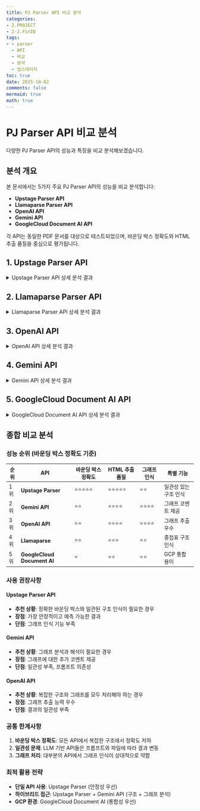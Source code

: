 ```yaml
---
title: PJ Parser API 비교 분석
categories:
- 2.PROJECT
- 2-2.FinIQ
tags:
- - parser
  - API
  - 비교
  - 분석
  - 업스테이지
toc: true
date: 2025-10-02
comments: false
mermaid: true
math: true
---
```

# PJ Parser API 비교 분석

다양한 PJ Parser API의 성능과 특징을 비교 분석해보겠습니다.

##  분석 개요

본 문서에서는 5가지 주요 PJ Parser API의 성능을 비교 분석합니다:
- **Upstage Parser API**
- **Llamaparse Parser API** 
- **OpenAI API**
- **Gemini API**
- **GoogleCloud Document AI API**

각 API는 동일한 PDF 문서를 대상으로 테스트되었으며, 바운딩 박스 정확도와 HTML 추출 품질을 중심으로 평가됩니다.

## 1. Upstage Parser API

<details>
<summary> Upstage Parser API 상세 분석 결과</summary>

###  장점: 객체 탐지 우수
- **일관성 있는 바운딩 박스**: 어노테이션 바운딩 박스 결과가 가장 일관성 있게 탐지되며, HTML 결과에서 테이블 구조를 정확하게 인식

<details>
<summary> 원본 PDF 1페이지 - 바운딩 박스 분석 결과</summary>

![Upstage Parser 바운딩 박스 결과](/assets/images/posts_img/PJ/1_parser_upstage_bbox.PNG)

</details>

<details>
<summary> HTML 추출 결과</summary>

![Upstage Parser HTML 추출 결과 1](/assets/images/posts_img/PJ/1_parser_upstage_bbox_내용.PNG)

![Upstage Parser HTML 추출 결과 2](/assets/images/posts_img/PJ/1_parser_upstage_bbox_내용2.PNG)
</details>

###  한계: 복잡한 구조 처리
- **이중 구조 표 처리**: 복잡한 이중 구조 표에서 바운딩 박스 정확도가 떨어지지만, <span style="color: #e74c3c; font-weight: bold;">HTML 결과에서는 중첩표를 정확하게 탐지</span>

<details>
<summary> 원본 PDF 2페이지 - 중첩표 바운딩 박스 분석</summary>

![Upstage Parser 중첩표 바운딩 박스 결과](/assets/images/posts_img/PJ/1_parser_upstage_bbox2.PNG)
</details>

<details>
<summary> HTML 추출 결과</summary>

![Upstage Parser 중첩표 HTML 추출 결과](/assets/images/posts_img/PJ/1_parser_upstage_bbox2_분석.PNG)
</details>

###  한계: 그래프 인식 부족
- **중첩 표 내 그래프**: 중첩 표 안에 있는 그래프를 인식하지 못함 

<details>
<summary> 원본 PDF 3페이지 - 그래프 바운딩 박스 분석</summary>

![Upstage Parser 그래프 바운딩 박스 결과](/assets/images/posts_img/PJ/1_parser_upstage_bbox3.PNG)
</details>

<details>
<summary> HTML 추출 결과</summary>

![Upstage Parser 그래프 HTML 추출 결과](/assets/images/posts_img/PJ/1_parser_upstage_bbox3_분석.PNG)
</details>

</details>

## 2. Llamaparse Parser API

<details>
<summary> Llamaparse Parser API 상세 분석 결과</summary>

###  한계: 기본 표 처리 부족
- **표 처리**: 바운딩 박스가 부정확하며, 단일 표 형식에서도 정확한 추출이 어려움

<details>
<summary> 원본 PDF 1페이지 - 바운딩 박스 분석 결과</summary>

![Llamaparse Parser 바운딩 박스 결과](/assets/images/posts_img/PJ/02_Llamaparse_bbox.PNG)
</details>

<details>
<summary> HTML 추출 결과</summary>

![Llamaparse Parser HTML 추출 결과](/assets/images/posts_img/PJ/02_Llamaparse_bbox_분석.PNG)
</details>

###  혼재된 결과: 중첩표 처리
- **표 처리**: 바운딩 박스가 부정확하며 중첩표 구조에서 내용이 한 칸씩 밀림 <span style="color: #e74c3c; font-weight: bold;">(빨간색 표시)</span><br>
- **긍정적 측면**: 중첩표 구조 자체는 정확하게 인식 <span style="color: #3498db; font-weight: bold;">(파란색 표시)</span>

<details>
<summary> 원본 PDF 2페이지 - 중첩표 바운딩 박스 분석</summary>

![Llamaparse Parser 중첩표 바운딩 박스 결과](/assets/images/posts_img/PJ/02_Llamaparse_bbox2.PNG)
</details>

<details>
<summary> HTML 추출 결과</summary>

![Llamaparse Parser 중첩표 HTML 추출 결과](/assets/images/posts_img/PJ/02_Llamaparse_bbox2_분석.PNG)
</details>
</details>


## 3. OpenAI API

<details>
<summary> OpenAI API 상세 분석 결과</summary>

###  한계: 일관성 부족
- **표 처리**: 바운딩 박스가 부정확하며 프롬프트와 PDF 파일에 따라 결과가 달라짐
- **일관성 문제**: 추출 결과의 일관성과 정확성이 떨어짐
- **긍정적 측면**: HTML 추출에서는 중첩표 테이블을 정확하게 인식하고 복잡한 구조도 잘 처리
<details>
<summary> 원본 PDF 1,2페이지 - 바운딩 박스 분석 결과</summary>

![OpenAI API 바운딩 박스 결과 1](/assets/images/posts_img/PJ/03_openAI_bbox.PNG)
![OpenAI API 바운딩 박스 결과 2](/assets/images/posts_img/PJ/03_openAI_bbox2.PNG)
</details>

<details>
<summary> HTML 추출 결과</summary>

![OpenAI API HTML 추출 결과](/assets/images/posts_img/PJ/03_openAI_bbox_분석.PNG)
</details>

###  장점: 그래프 추출 가능
- **그래프 인식**: 바운딩 박스는 부정확하지만 HTML 추출에서 그래프를 정확하게 탐지하고 추출
<details>
<summary> 원본 PDF 3페이지 - 그래프 바운딩 박스 분석</summary>

![OpenAI API 그래프 바운딩 박스 결과](/assets/images/posts_img/PJ/03_openAI_bbox3.PNG)

</details>

<details>
<summary> HTML 추출 결과</summary>

![OpenAI API 그래프 HTML 추출 결과](/assets/images/posts_img/PJ/03_openAI_bbox_분석2.PNG)
</details>

</details>

## 4. Gemini API

<details>
<summary> Gemini API 상세 분석 결과</summary>

OpenAI API와 유사한 결과를 보이며, 차이점은 HTML 추출 결과에서 그래프의 내용을 파악하고 간단한 코멘트를 제공하는 점입니다.

###  한계: 일관성 부족
- **표 처리**: 바운딩 박스가 부정확하며 프롬프트와 PDF 파일에 따라 결과가 달라짐
- **일관성 문제**: 추출 결과의 일관성과 정확성이 떨어짐
- **긍정적 측면**: HTML 추출에서는 중첩표 테이블을 정확하게 인식하고 복잡한 구조도 잘 처리
<details>
<summary> 원본 PDF 1,2페이지 - 바운딩 박스 분석 결과</summary>

![Gemini API 바운딩 박스 결과 1](/assets/images/posts_img/PJ/04_Gemini_bbox.PNG)
![Gemini API 바운딩 박스 결과 2](/assets/images/posts_img/PJ/04_Gemini_bbox2.PNG)
</details>

<details>
<summary> HTML 추출 결과</summary>

![Gemini API HTML 추출 결과](/assets/images/posts_img/PJ/04_Gemini_bbox_분석1.PNG)
</details>

###  장점: 그래프 추출 및 코멘트 제공
- **그래프 인식**: 바운딩 박스는 부정확하지만 HTML 추출에서 그래프를 정확하게 탐지하고 추출
- **추가 기능**: 그래프 내용을 파악하여 간단한 코멘트를 제공하는 차별화된 기능
<details>
<summary> 원본 PDF 3페이지 - 그래프 바운딩 박스 분석</summary>

![Gemini API 그래프 바운딩 박스 결과](/assets/images/posts_img/PJ/04_Gemini_bbox3.PNG)

</details>

<details>
<summary> HTML 추출 결과</summary>

![Gemini API 그래프 HTML 추출 결과](/assets/images/posts_img/PJ/04_Gemini_bbox_분석2.PNG)
</details>
</details>


## 5. GoogleCloud Document AI API

<details>
<summary> GoogleCloud Document AI API 상세 분석 결과</summary>

GCP 환경을 이용하는 경우에는 GoogleCloud Document AI API 사용을 고려할 수 있습니다.

###  한계: 구조적 처리 부족
- **표 처리**: 바운딩 박스가 부정확하며, HTML/TXT 추출 결과가 나열식으로 출력됨
- **구조 문제**: 테이블을 별도로 정리하지 않아 청킹과 데이터 중복 문제가 예상됨
<details>
<summary> 원본 PDF 1,2페이지 - 바운딩 박스 분석 결과</summary>

![GoogleCloud Document AI 바운딩 박스 결과 1](/assets/images/posts_img/PJ/05_GoogleCloud_DocumentAI_bbox.PNG)
![GoogleCloud Document AI 바운딩 박스 결과 2](/assets/images/posts_img/PJ/05_GoogleCloud_DocumentAI_bbox2.PNG)
</details>

<details>
<summary> HTML 추출 결과</summary>

![GoogleCloud Document AI HTML 추출 결과](/assets/images/posts_img/PJ/05_GoogleCloud_DocumentAI_bbox_분석.PNG)

</details>

###  혼재된 결과: 그래프 추출
- **그래프 처리**: 바운딩 박스는 부정확하지만 HTML/TXT 추출에서 그래프를 탐지
- **데이터 문제**: 추출된 데이터와 누락된 데이터가 혼재되어 있음
- **구조적 한계**: 나열식 출력으로 인한 청킹과 데이터 중복 문제 지속
<details>
<summary> 원본 PDF 3페이지 - 그래프 바운딩 박스 분석</summary>

![GoogleCloud Document AI 그래프 바운딩 박스 결과](/assets/images/posts_img/PJ/05_GoogleCloud_DocumentAI_bbox3.PNG)

</details>

<details>
<summary> HTML 추출 결과</summary>

![GoogleCloud Document AI 그래프 HTML 추출 결과](/assets/images/posts_img/PJ/05_GoogleCloud_DocumentAI_bbox_분석3.PNG)

</details>
</details>

##  종합 비교 분석

###  성능 순위 (바운딩 박스 정확도 기준)

| 순위 | API | 바운딩 박스 정확도 | HTML 추출 품질 | 그래프 인식 | 특별 기능 |
|------|-----|------------------|---------------|------------|----------|
| 1위 | **Upstage Parser** | ⭐⭐⭐⭐⭐ | ⭐⭐⭐⭐⭐ | ⭐⭐ | 일관성 있는 구조 인식 |
| 2위 | **Gemini API** | ⭐⭐ | ⭐⭐⭐⭐ | ⭐⭐⭐⭐ | 그래프 코멘트 제공 |
| 3위 | **OpenAI API** | ⭐⭐ | ⭐⭐⭐⭐ | ⭐⭐⭐⭐ | 그래프 추출 우수 |
| 4위 | **Llamaparse** | ⭐⭐ | ⭐⭐⭐ | ⭐⭐ | 중첩표 구조 인식 |
| 5위 | **GoogleCloud Document AI** | ⭐ | ⭐⭐ | ⭐⭐ | GCP 통합 용이 |

###  사용 권장사항

#### **Upstage Parser API** 
- **추천 상황**: 정확한 바운딩 박스와 일관된 구조 인식이 필요한 경우
- **장점**: 가장 안정적이고 예측 가능한 결과
- **단점**: 그래프 인식 기능 부족

#### **Gemini API**
- **추천 상황**: 그래프 분석과 해석이 필요한 경우
- **장점**: 그래프에 대한 추가 코멘트 제공
- **단점**: 일관성 부족, 프롬프트 의존성

#### **OpenAI API**
- **추천 상황**: 복잡한 구조와 그래프를 모두 처리해야 하는 경우
- **장점**: 그래프 추출 능력 우수
- **단점**: 결과의 일관성 부족

###  공통 한계사항

1. **바운딩 박스 정확도**: 모든 API에서 복잡한 구조에서 정확도 저하
2. **일관성 문제**: LLM 기반 API들은 프롬프트와 파일에 따라 결과 변동
3. **그래프 처리**: 대부분의 API에서 그래프 인식이 상대적으로 약함

###  최적 활용 전략

- **단일 API 사용**: Upstage Parser (안정성 우선)
- **하이브리드 접근**: Upstage Parser + Gemini API (구조 + 그래프 분석)
- **GCP 환경**: GoogleCloud Document AI (통합성 우선)
